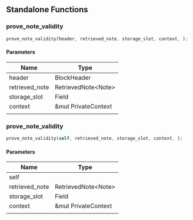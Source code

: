 ## Standalone Functions

### prove_note_validity

```rust
prove_note_validity(header, retrieved_note, storage_slot, context, );
```

#### Parameters
| Name | Type |
| --- | --- |
| header | BlockHeader |
| retrieved_note | RetrievedNote&lt;Note&gt; |
| storage_slot | Field |
| context | &mut PrivateContext |
|  |  |

### prove_note_validity

```rust
prove_note_validity(self, retrieved_note, storage_slot, context, );
```

#### Parameters
| Name | Type |
| --- | --- |
| self |  |
| retrieved_note | RetrievedNote&lt;Note&gt; |
| storage_slot | Field |
| context | &mut PrivateContext |
|  |  |

